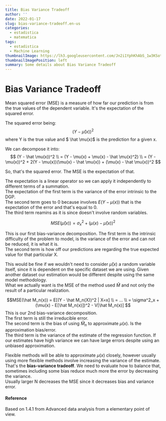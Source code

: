 ```yaml
---
title: Bias Variance Tradeoff
author: ''
date: 2022-01-17
slug: bias-variance-tradeoff.en-us
categories:
  - estadistica
  - matematica
tags:
  - estadistica
  - Machine Learning
thumbnailImage: https://lh3.googleusercontent.com/Jn2i1YphKhAbS_1w3KSotp7L0BZA3GguSSAEUCCyH9V4g2PtunCuoE0GlY-PkdrsLERb08KiSsNvIMPqpQ=w260-h173-rw
thumbnailImagePosition: left
summary: Some details about Bias Variance Tradeoff
---
```


# Bias Variance Tradeoff

Mean squared error (MSE) is a measure of how far our prediction is from the true values of the dependent variable. It's the expectation of the squared error.

The squared error being:  
$$(Y - \hat \mu(x))^2$$ 
where Y is the true value and $ \hat \mu(x)$ is the prediction for a given x.

We can decompose it into:  
$$
(Y - \hat \mu(x))^2 \\
= (Y - \mu(x) + \mu(x) - \hat \mu(x)^2) \\
= (Y - \mu(x))^2 + 2(Y - \mu(x))(\mu(x) - \hat \mu(x)) + (\mu(x) - \hat \mu(x))^2
$$

So, that's the squared error. The MSE is the expectation of that.  


The expectation is a linear operator so we can apply it independently to different terms of a summation.  
The expectation of the first term is the variance of the error intrinsic to the DGP.  
The second term goes to 0 because involves $E(Y-\mu(x))$ that is the expectation of the error and that's equal to 0.  
The third term reamins as it is since doesn't involve random variables.  

$$MSE(\hat \mu(x)) = \sigma^2_x + (\mu(x) - \hat \mu(x))^2$$

This is our first bias-variance decomposition. The first term is the intrinsic difficulty of the problem to model, is the variance of the error and can not be reduced, it is what it is.  
The second term is how off our predictions are regarding the true expected value for that particular X.  

This would be fine if we wouldn't need to consider $\hat \mu(x)$ a random variable itself, since it is dependent on the specific dataset we are using. Given another dataset our estimation would be different despite using the same model methodology.  
What we actually want is the MSE of the method used $\hat M$ and not only the result of a particular realization.

$$MSE(\hat M_n(x)) = E[(Y - \hat M_n(X))^2 | X=x] \\
= ... \\
= \sigma^2_x + (\mu(x) -  E[\hat M_n(x)])^2 - V[\hat M_n(x)]
$$
This is our 2nd bias-variance decomposition.  
The first term is still the irreducible error.  
The second term is the bias of using $\hat M_n$ to approximate $\mu(x)$. Is the approximation bias/error.  
The third term is the variance of the estimate of the regression function. If our estimates have high variance we can have large errors despite using an unbiased approximation.  

Flexible methods will be able to approximate $\mu(x)$ closely, however usually using more flexible methods involve increasing the variance of the estimate. That's the **bias-variance tradeoff**. We need to evaluate how to balance that, sometimes including some bias reduce much more the error by decreasing the variance.  
Usually larger N decreases the MSE since it decreases bias and variance error.


#### Reference
Based on 1.4.1 from Advanced data analysis from a elementary point of view.

































